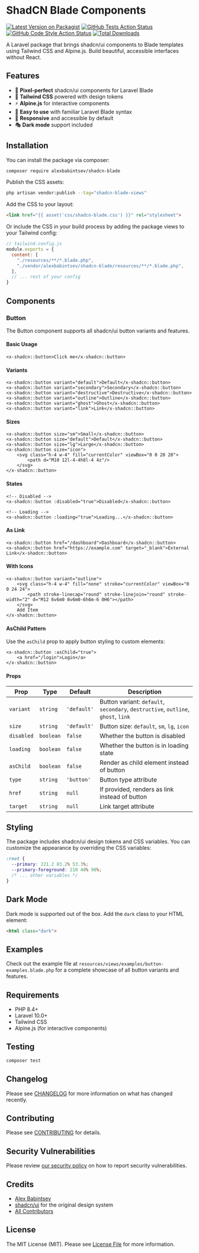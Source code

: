 # ShadCN Blade Components

[![Latest Version on Packagist](https://img.shields.io/packagist/v/alexbabintsev/shadcn-blade.svg?style=flat-square)](https://packagist.org/packages/alexbabintsev/shadcn-blade)
[![GitHub Tests Action Status](https://img.shields.io/github/actions/workflow/status/alexbabintsev/shadcn-blade/run-tests.yml?branch=main&label=tests&style=flat-square)](https://github.com/alexbabintsev/shadcn-blade/actions?query=workflow%3Arun-tests+branch%3Amain)
[![GitHub Code Style Action Status](https://img.shields.io/github/actions/workflow/status/alexbabintsev/shadcn-blade/fix-php-code-style-issues.yml?branch=main&label=code%20style&style=flat-square)](https://github.com/alexbabintsev/shadcn-blade/actions?query=workflow%3A"Fix+PHP+code+style+issues"+branch%3Amain)
[![Total Downloads](https://img.shields.io/packagist/dt/alexbabintsev/shadcn-blade.svg?style=flat-square)](https://packagist.org/packages/alexbabintsev/shadcn-blade)

A Laravel package that brings shadcn/ui components to Blade templates using Tailwind CSS and Alpine.js. Build beautiful, accessible interfaces without React.

## Features

- 🎨 **Pixel-perfect** shadcn/ui components for Laravel Blade
- 🎯 **Tailwind CSS** powered with design tokens
- ⚡ **Alpine.js** for interactive components
- 🔧 **Easy to use** with familiar Laravel Blade syntax
- 📱 **Responsive** and accessible by default
- 🎭 **Dark mode** support included

## Installation

You can install the package via composer:

```bash
composer require alexbabintsev/shadcn-blade
```

Publish the CSS assets:

```bash
php artisan vendor:publish --tag="shadcn-blade-views"
```

Add the CSS to your layout:

```html
<link href="{{ asset('css/shadcn-blade.css') }}" rel="stylesheet">
```

Or include the CSS in your build process by adding the package views to your Tailwind config:

```javascript
// tailwind.config.js
module.exports = {
  content: [
    "./resources/**/*.blade.php",
    "./vendor/alexbabintsev/shadcn-blade/resources/**/*.blade.php",
  ],
  // ... rest of your config
}
```

## Components

### Button

The Button component supports all shadcn/ui button variants and features.

#### Basic Usage

```blade
<x-shadcn::button>Click me</x-shadcn::button>
```

#### Variants

```blade
<x-shadcn::button variant="default">Default</x-shadcn::button>
<x-shadcn::button variant="secondary">Secondary</x-shadcn::button>
<x-shadcn::button variant="destructive">Destructive</x-shadcn::button>
<x-shadcn::button variant="outline">Outline</x-shadcn::button>
<x-shadcn::button variant="ghost">Ghost</x-shadcn::button>
<x-shadcn::button variant="link">Link</x-shadcn::button>
```

#### Sizes

```blade
<x-shadcn::button size="sm">Small</x-shadcn::button>
<x-shadcn::button size="default">Default</x-shadcn::button>
<x-shadcn::button size="lg">Large</x-shadcn::button>
<x-shadcn::button size="icon">
    <svg class="h-4 w-4" fill="currentColor" viewBox="0 0 20 20">
        <path d="M10 12l-4-4h8l-4 4z"/>
    </svg>
</x-shadcn::button>
```

#### States

```blade
<!-- Disabled -->
<x-shadcn::button :disabled="true">Disabled</x-shadcn::button>

<!-- Loading -->
<x-shadcn::button :loading="true">Loading...</x-shadcn::button>
```

#### As Link

```blade
<x-shadcn::button href="/dashboard">Dashboard</x-shadcn::button>
<x-shadcn::button href="https://example.com" target="_blank">External Link</x-shadcn::button>
```

#### With Icons

```blade
<x-shadcn::button variant="outline">
    <svg class="h-4 w-4" fill="none" stroke="currentColor" viewBox="0 0 24 24">
        <path stroke-linecap="round" stroke-linejoin="round" stroke-width="2" d="M12 6v6m0 0v6m0-6h6m-6 0H6"></path>
    </svg>
    Add Item
</x-shadcn::button>
```

#### AsChild Pattern

Use the `asChild` prop to apply button styling to custom elements:

```blade
<x-shadcn::button :asChild="true">
    <a href="/login">Login</a>
</x-shadcn::button>
```

#### Props

| Prop | Type | Default | Description |
|------|------|---------|-------------|
| `variant` | `string` | `'default'` | Button variant: `default`, `secondary`, `destructive`, `outline`, `ghost`, `link` |
| `size` | `string` | `'default'` | Button size: `default`, `sm`, `lg`, `icon` |
| `disabled` | `boolean` | `false` | Whether the button is disabled |
| `loading` | `boolean` | `false` | Whether the button is in loading state |
| `asChild` | `boolean` | `false` | Render as child element instead of button |
| `type` | `string` | `'button'` | Button type attribute |
| `href` | `string` | `null` | If provided, renders as link instead of button |
| `target` | `string` | `null` | Link target attribute |

## Styling

The package includes shadcn/ui design tokens and CSS variables. You can customize the appearance by overriding the CSS variables:

```css
:root {
  --primary: 221.2 83.2% 53.3%;
  --primary-foreground: 210 40% 98%;
  /* ... other variables */
}
```

## Dark Mode

Dark mode is supported out of the box. Add the `dark` class to your HTML element:

```html
<html class="dark">
```

## Examples

Check out the example file at `resources/views/examples/button-examples.blade.php` for a complete showcase of all button variants and features.

## Requirements

- PHP 8.4+
- Laravel 10.0+
- Tailwind CSS
- Alpine.js (for interactive components)

## Testing

```bash
composer test
```

## Changelog

Please see [CHANGELOG](CHANGELOG.md) for more information on what has changed recently.

## Contributing

Please see [CONTRIBUTING](CONTRIBUTING.md) for details.

## Security Vulnerabilities

Please review [our security policy](../../security/policy) on how to report security vulnerabilities.

## Credits

- [Alex Babintsev](https://github.com/alexbabintsev)
- [shadcn/ui](https://ui.shadcn.com/) for the original design system
- [All Contributors](../../contributors)

## License

The MIT License (MIT). Please see [License File](LICENSE.md) for more information.
